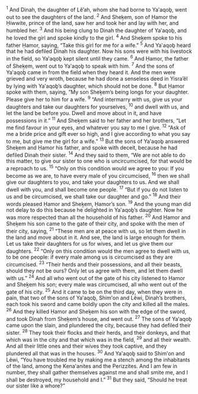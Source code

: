 <sup>1</sup> And Dinah, the daughter of Lĕ’ah, whom she had borne to Ya‛aqoḇ, went out to see the daughters of the land.
<sup>2</sup> And Sheḵem, son of Ḥamor the Ḥiwwite, prince of the land, saw her and took her and lay with her, and humbled her.
<sup>3</sup> And his being clung to Dinah the daughter of Ya‛aqoḇ, and he loved the girl and spoke kindly to the girl.
<sup>4</sup> And Sheḵem spoke to his father Ḥamor, saying, “Take this girl for me for a wife.”
<sup>5</sup> And Ya‛aqoḇ heard that he had defiled Dinah his daughter. Now his sons were with his livestock in the field, so Ya‛aqoḇ kept silent until they came.
<sup>6</sup> And Ḥamor, the father of Sheḵem, went out to Ya‛aqoḇ to speak with him.
<sup>7</sup> And the sons of Ya‛aqoḇ came in from the field when they heard it. And the men were grieved and very wroth, because he had done a senseless deed in Yisra’ĕl by lying with Ya‛aqoḇ’s daughter, which should not be done.
<sup>8</sup> But Ḥamor spoke with them, saying, “My son Sheḵem’s being longs for your daughter. Please give her to him for a wife.
<sup>9</sup> “And intermarry with us, give us your daughters and take our daughters for yourselves,
<sup>10</sup> and dwell with us, and let the land be before you. Dwell and move about in it, and have possessions in it.”
<sup>11</sup> And Sheḵem said to her father and her brothers, “Let me find favour in your eyes, and whatever you say to me I give.
<sup>12</sup> “Ask of me a bride price and gift ever so high, and I give according to what you say to me, but give me the girl for a wife.”
<sup>13</sup> But the sons of Ya‛aqoḇ answered Sheḵem and Ḥamor his father, and spoke with deceit, because he had defiled Dinah their sister.
<sup>14</sup> And they said to them, “We are not able to do this matter, to give our sister to one who is uncircumcised, for that would be a reproach to us.
<sup>15</sup> “Only on this condition would we agree to you: If you become as we are, to have every male of you circumcised,
<sup>16</sup> then we shall give our daughters to you, and take your daughters to us. And we shall dwell with you, and shall become one people.
<sup>17</sup> “But if you do not listen to us and be circumcised, we shall take our daughter and go.”
<sup>18</sup> And their words pleased Ḥamor and Sheḵem, Ḥamor’s son.
<sup>19</sup> And the young man did not delay to do this because he delighted in Ya‛aqoḇ’s daughter. Now he was more respected than all the household of his father.
<sup>20</sup> And Ḥamor and Sheḵem his son came to the gate of their city, and spoke with the men of their city, saying,
<sup>21</sup> “These men are at peace with us, so let them dwell in the land and move about in it. And see, the land is large enough for them. Let us take their daughters for us for wives, and let us give them our daughters.
<sup>22</sup> “Only on this condition would the men agree to dwell with us, to be one people: if every male among us is circumcised as they are circumcised.
<sup>23</sup> “Their herds and their possessions, and all their beasts, should they not be ours? Only let us agree with them, and let them dwell with us.”
<sup>24</sup> And all who went out of the gate of his city listened to Ḥamor and Sheḵem his son; every male was circumcised, all who went out of the gate of his city.
<sup>25</sup> And it came to be on the third day, when they were in pain, that two of the sons of Ya‛aqoḇ, Shim‛on and Lĕwi, Dinah’s brothers, each took his sword and came boldly upon the city and killed all the males.
<sup>26</sup> And they killed Ḥamor and Sheḵem his son with the edge of the sword, and took Dinah from Sheḵem’s house, and went out.
<sup>27</sup> The sons of Ya‛aqoḇ came upon the slain, and plundered the city, because they had defiled their sister.
<sup>28</sup> They took their flocks and their herds, and their donkeys, and that which was in the city and that which was in the field,
<sup>29</sup> and all their wealth. And all their little ones and their wives they took captive, and they plundered all that was in the houses.
<sup>30</sup> And Ya‛aqoḇ said to Shim‛on and Lĕwi, “You have troubled me by making me a stench among the inhabitants of the land, among the Kena‛anites and the Perizzites. And I am few in number, they shall gather themselves against me and shall smite me, and I shall be destroyed, my household and I.”
<sup>31</sup> But they said, “Should he treat our sister like a whore?”
